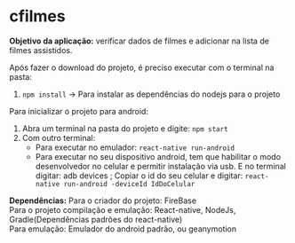 # cfilmes
**Objetivo da aplicação:** verificar dados de filmes e adicionar na lista de filmes assistidos.

Após fazer o download do projeto, é preciso executar com o terminal na pasta:
1. ```npm install``` -> Para instalar as dependências do nodejs para o projeto

Para inicializar o projeto para android:  
1. Abra um terminal na pasta do projeto e digite: ```npm start``` 
2. Com outro terminal:  
    - Para executar no emulador: ```react-native run-android``` 
    - Para executar no seu dispositivo android, tem que habilitar o modo desenvolvedor no celular e permitir instalação via usb. E no terminal digitar: adb devices ; Copiar o id do seu celular e digitar: ```react-native run-android -deviceId IdDoCelular```  

**Dependências:**
Para o criador do projeto: FireBase  
Para o projeto compilação e emulação: React-native, NodeJs, Gradle(Dependências padrões do react-native)  
Para emulação: Emulador do android padrão, ou geanymotion  